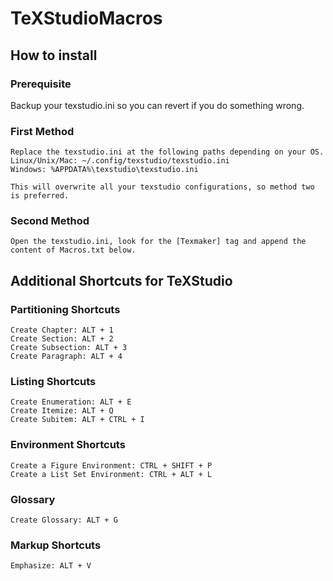 # TeXStudioMacros

## How to install
### Prerequisite 
Backup your texstudio.ini so you can revert if you do something wrong.

### First Method
```
Replace the texstudio.ini at the following paths depending on your OS.
Linux/Unix/Mac: ~/.config/texstudio/texstudio.ini
Windows: %APPDATA%\texstudio\texstudio.ini

This will overwrite all your texstudio configurations, so method two is preferred.
```
### Second Method
```
Open the texstudio.ini, look for the [Texmaker] tag and append the content of Macros.txt below.
```
## Additional Shortcuts for TeXStudio
### Partitioning Shortcuts
```
Create Chapter: ALT + 1
Create Section: ALT + 2
Create Subsection: ALT + 3
Create Paragraph: ALT + 4
```
### Listing Shortcuts
```
Create Enumeration: ALT + E
Create Itemize: ALT + Q
Create Subitem: ALT + CTRL + I
```

### Environment Shortcuts
```
Create a Figure Environment: CTRL + SHIFT + P
Create a List Set Environment: CTRL + ALT + L
```

### Glossary
```
Create Glossary: ALT + G
```

### Markup Shortcuts
```
Emphasize: ALT + V
```

